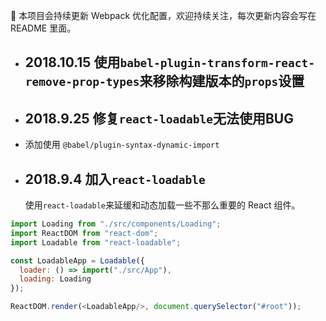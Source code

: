🌟 本项目会持续更新 Webpack 优化配置，欢迎持续关注，每次更新内容会写在 README 里面。

- ## 2018.10.15 使用`babel-plugin-transform-react-remove-prop-types`来移除构建版本的`props`设置

- ## 2018.9.25 修复`react-loadable`无法使用BUG

- 添加使用 `@babel/plugin-syntax-dynamic-import`

- ## 2018.9.4 加入`react-loadable`
  使用`react-loadable`来延缓和动态加载一些不那么重要的 React 组件。

```js
import Loading from "./src/components/Loading";
import ReactDOM from "react-dom";
import Loadable from "react-loadable";

const LoadableApp = Loadable({
  loader: () => import("./src/App"),
  loading: Loading
});

ReactDOM.render(<LoadableApp/>, document.querySelector("#root"));
```
